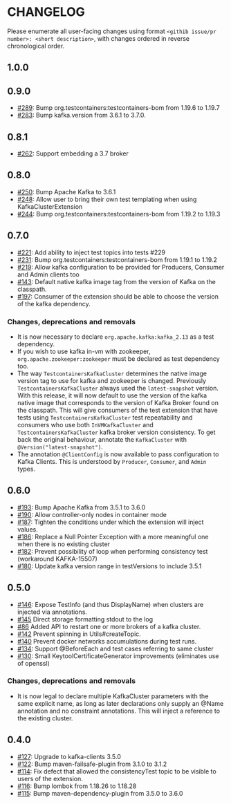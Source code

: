 # CHANGELOG

Please enumerate all user-facing changes using format `<githib issue/pr number>: <short description>`, with changes ordered in reverse chronological order.

## 1.0.0

## 0.9.0



* [#289](https://github.com/kroxylicious/kroxylicious-junit5-extension/pull/289): Bump org.testcontainers:testcontainers-bom from 1.19.6 to 1.19.7
* [#283](https://github.com/kroxylicious/kroxylicious-junit5-extension/pull/283): Bump kafka.version from 3.6.1 to 3.7.0.

## 0.8.1

* [#262](https://github.com/kroxylicious/kroxylicious-junit5-extension/pull/262): Support embedding a 3.7 broker

## 0.8.0

* [#250](https://github.com/kroxylicious/kroxylicious-junit5-extension/pull/250): Bump Apache Kafka to 3.6.1
* [#248](https://github.com/kroxylicious/kroxylicious-junit5-extension/issues/248): Allow user to bring their own test templating when using KafkaClusterExtension
* [#244](https://github.com/kroxylicious/kroxylicious-junit5-extension/pull/244): Bump org.testcontainers:testcontainers-bom from 1.19.2 to 1.19.3

## 0.7.0

* [#221](https://github.com/kroxylicious/kroxylicious-junit5-extension/issues/221): Add ability to inject test topics into tests #229
* [#231](https://github.com/kroxylicious/kroxylicious-junit5-extension/pull/231): Bump org.testcontainers:testcontainers-bom from 1.19.1 to 1.19.2
* [#219](https://github.com/kroxylicious/kroxylicious-junit5-extension/issues/219): Allow kafka configuration to be provided for Producers, Consumer and Admin clients too
* [#143](https://github.com/kroxylicious/kroxylicious-junit5-extension/issues/143): Default native kafka image tag from the version of Kafka on the classpath.
* [#197](https://github.com/kroxylicious/kroxylicious-junit5-extension/issues/197): Consumer of the extension should be able to choose the version of the kafka dependency.


### Changes, deprecations and removals

* It is now necessary to declare `org.apache.kafka:kafka_2.13` as a test dependency.
* If you wish to use kafka in-vm with zookeeper, `org.apache.zookeeper:zookeeper` must be declared as test dependency too.
* The way `TestcontainersKafkaCluster` determines the native image version tag to use for kafka and zookeeper is changed.
  Previously `TestcontainersKafkaCluster` always used the `latest-snapshot` version.  With this release, it will now default
  to use the version of the kafka native image that corresponds to the version of Kafka Broker found on the classpath.
  This will give consumers of the test extension that have tests using `TestcontainersKafkaCluster` test repeatability
  and consumers who use both `InVMKafkaCluster` and `TestcontainersKafkaCluster` kafka broker version consistency.
  To get back the original behaviour, annotate the  `KafkaCluster` with `@Version("latest-snapshot")`.
* The annotation `@ClientConfig` is now available to pass configuration to Kafka Clients.  This is
  understood by `Producer`, `Consumer`, and `Admin` types.

## 0.6.0

* [#193](https://github.com/kroxylicious/kroxylicious-junit5-extension/pull/193): Bump Apache Kafka from 3.5.1 to 3.6.0
* [#190](https://github.com/kroxylicious/kroxylicious-junit5-extension/pull/190): Allow controller-only nodes in container mode
* [#187](https://github.com/kroxylicious/kroxylicious-junit5-extension/pull/187): Tighten the conditions under which the extension will inject values.
* [#186](https://github.com/kroxylicious/kroxylicious-junit5-extension/pull/186): Replace a Null Pointer Exception with a more meaningful one when there is no existing cluster
* [#182](https://github.com/kroxylicious/kroxylicious-junit5-extension/issues/182): Prevent possibility of loop when performing consistency test (workaround KAFKA-15507)
* [#180](https://github.com/kroxylicious/kroxylicious-junit5-extension/pull/180): Update kafka version range in testVersions to include 3.5.1

## 0.5.0

* [#146](https://github.com/kroxylicious/kroxylicious-junit5-extension/pull/146): Expose TestInfo (and thus DisplayName) when clusters are injected via  annotations.
* [#145](https://github.com/kroxylicious/kroxylicious-junit5-extension/pull/145) Direct storage formatting stdout to the log
* [#86](https://github.com/kroxylicious/kroxylicious-junit5-extension/issues/86) Added API to restart one or more brokers of a kafka cluster.
* [#142](https://github.com/kroxylicious/kroxylicious-junit5-extension/pull/142) Prevent spinning in Utils#createTopic.
* [#140](https://github.com/kroxylicious/kroxylicious-junit5-extension/issues/140) Prevent docker networks accumulations during test runs.
* [#134](https://github.com/kroxylicious/kroxylicious-junit5-extension/pull/134): Support @BeforeEach and test cases referring to same cluster
* [#130](https://github.com/kroxylicious/kroxylicious-junit5-extension/pull/130): Small KeytoolCertificateGenerator improvements (eliminates use of openssl)

### Changes, deprecations and removals

* It is now legal to declare multiple KafkaCluster parameters with the same explicit name, as long as later declarations only supply an @Name annotation and no constraint annotations. This will inject a reference to the existing cluster.

## 0.4.0

* [#127](https://github.com/kroxylicious/kroxylicious-junit5-extension/pull/127): Upgrade to kafka-clients 3.5.0
* [#122](https://github.com/kroxylicious/kroxylicious-junit5-extension/pull/122): Bump maven-failsafe-plugin from 3.1.0 to 3.1.2
* [#114](https://github.com/kroxylicious/kroxylicious-junit5-extension/issues/114): Fix defect that allowed the consistencyTest topic to be visible to users of the extension. 
* [#116](https://github.com/kroxylicious/kroxylicious-junit5-extension/pull/116): Bump lombok from 1.18.26 to 1.18.28
* [#115](https://github.com/kroxylicious/kroxylicious-junit5-extension/pull/115): Bump maven-dependency-plugin from 3.5.0 to 3.6.0
